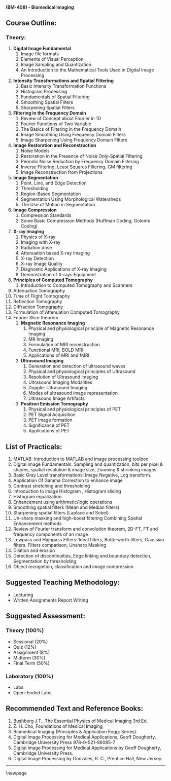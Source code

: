 #### **(BM-408) - Biomedical Imaging**


## **Course Outline:**
### **Theory:**
1. **Digital Image Fundamental**
   1. Image file formats
   1. Elements of Visual Perception
   1. Image Sampling and Quantization
   1. An Introduction to the Mathematical Tools Used in Digital Image Processing
1. **Intensity Transformations and Spatial Filtering**
   1. Basic Intensity Transformation Functions
   1. Histogram Processing
   1. Fundamentals of Spatial Filtering
   1. Smoothing Spatial Filters
   1. Sharpening Spatial Filters
1. **Filtering in the Frequency Domain**
   1. Review of Concept about Fourier in 1D
   1. Fourier Functions of Two Variable
   1. The Basics of Filtering in the Frequency Domain
   1. Image Smoothing Using Frequency Domain Filters
   1. Image Sharpening Using Frequency Domain Filters
1. **Image Restoration and Reconstruction**
   1. Noise Models
   1. Restoration in the Presence of Noise Only-Spatial Filtering
   1. Periodic Noise Reduction by Frequency Domain Filtering
   1. Inverse Filtering, Least Squares Filtering, GM filtering
   1. Image Reconstruction from Projections
1. **Image Segmentation**
   1. Point, Line, and Edge Detection
   1. Thresholding
   1. Region-Based Segmentation
   1. Segmentation Using Morphological Watersheds
   1. The Use of Motion in Segmentation
1. **Image Compression**
   1. Compression Standards
   1. Some Basic Compression Methods (Huffman Coding, Golomb Coding)
1. **X-ray Imaging**
   1. Physics of X-ray
   1. Imaging with X-ray
   1. Radiation dose
   1. Attenuation based X-ray Imaging
   1. X-ray Detection
   1. X-ray Image Quality
   1. Diagnostic Applications of X-ray Imaging
   1. Demonstration of X-rays Equipment
1. **Principles of Computed Tomography**
   1. Introduction to Computed Tomography and Scanners
1. Attenuation Tomography
1. Time of Flight Tomography
1. Reflection Tomography
1. Diffraction Tomography
1. Formulation of Attenuation Computed Tomography
1. Fourier Slice theorem
   1. **Magnetic Resonance Imaging**
      1. Physical and physiological principle of Magnetic Resonance Imaging
      1. MR Imaging
      1. Formulation of MRI reconstruction
      1. Functional MRI, BOLD MRI,
      1. Applications of MRI and fMRI
   1. **Ultrasound Imaging**
      1. Generation and detection of ultrasound waves
      1. Physical and physiological principles of Ultrasound
      1. Resolution of Ultrasound imaging
      1. Ultrasound Imaging Modalities
      1. Doppler Ultrasound Imaging
      1. Modes of ultrasound image representation
      1. Ultrasound Image Artifacts
   1. **Positron Emission Tomography**
      1. Physical and physiological principles of PET
      1. PET Signal Acquisition
      1. PET Image formation
      1. Significance of PET
      1. Applications of PET
## **List of Practicals:**
1. MATLAB: Introduction to MATLAB and image processing toolbox
1. Digital Image Fundamentals: Sampling and quantization, bits per pixel & shades, spatial resolution & image size, Zooming & shrinking images
1. Basic Gray Level transformations: Image Negative, Log transform.
1. Application Of Gamma Correction to enhance image
1. Contrast stretching and thresholding
1. Introduction to image Histogram , Histogram sliding
1. Histogram equalization
1. Enhancement using arithmetic/logic operations
1. Smoothing spatial filters (Mean and Median filters)
1. Sharpening spatial filters (Laplace and Sobel)
1. Un-sharp masking and high-boost filtering Combining Spatial Enhancement methods
1. Review of Fourier transform and convolution theorem, 2D-FT, FT and frequency components of an image
1. Lowpass and Highpass Filters: Ideal filters, Butterworth filters, Gaussian filters. Filters comparison, Unsharp Masking
1. Dilation and erosion
1. Detection of discontinuities, Edge linking and boundary detection, Segmentation by thresholding
1. Object recognition, classification and image compression
## **Suggested Teaching Methodology:**
- Lecturing
- Written Assignments Report Writing
## **Suggested Assessment:**
### **Theory (100%)**

- Sessional (20%)
- Quiz (12%)
- Assignment (8%)
- Midterm (30%)
- Final Term (50%)

### **Laboratory (100%)**
- Labs
- Open-Ended Labs

## **Recommended Text and Reference Books:**

1. Bushberg J.T., The Essential Physics of Medical Imaging 3rd Ed.
1. Z. H. Cho, Foundations of Medical Imaging
1. Biomedical Imaging (Principles & Application Engg: Series).
1. Digital Image Processing for Medical Applications, Geoff Dougherty, Cambridge University Press 978-0-521-86085-7
2. Digital Image Processing for Medical Applications by Geoff Dougherty, Cambridge University Press.
3. Digital Image Processing by Gonzales, R. C., Prentice Hall, New Jersey.

___
\newpage